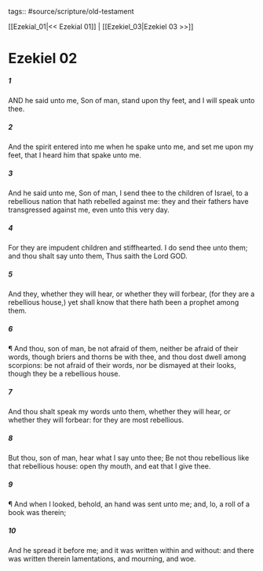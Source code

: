 tags:: #source/scripture/old-testament

[[Ezekial_01|<< Ezekial 01]] | [[Ezekiel_03|Ezekiel 03 >>]]

# Ezekiel 02

##### 1

AND he said unto me, Son of man, stand upon thy feet, and I will speak unto thee.

##### 2

And the spirit entered into me when he spake unto me, and set me upon my feet, that I heard him that spake unto me.

##### 3

And he said unto me, Son of man, I send thee to the children of Israel, to a rebellious nation that hath rebelled against me: they and their fathers have transgressed against me, even unto this very day.

##### 4

For they are impudent children and stiffhearted. I do send thee unto them; and thou shalt say unto them, Thus saith the Lord GOD.

##### 5

And they, whether they will hear, or whether they will forbear, (for they are a rebellious house,) yet shall know that there hath been a prophet among them.

##### 6

¶ And thou, son of man, be not afraid of them, neither be afraid of their words, though briers and thorns be with thee, and thou dost dwell among scorpions: be not afraid of their words, nor be dismayed at their looks, though they be a rebellious house.

##### 7

And thou shalt speak my words unto them, whether they will hear, or whether they will forbear: for they are most rebellious.

##### 8

But thou, son of man, hear what I say unto thee; Be not thou rebellious like that rebellious house: open thy mouth, and eat that I give thee.

##### 9

¶ And when I looked, behold, an hand was sent unto me; and, lo, a roll of a book was therein;

##### 10

And he spread it before me; and it was written within and without: and there was written therein lamentations, and mourning, and woe.
